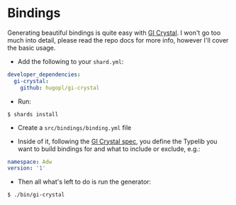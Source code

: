 # Bindings

Generating beautiful bindings is quite easy with [GI Crystal](https://github.com/hugopl/gi-crystal). I won't go too much into detail, please read the repo docs for more info, however I'll cover the basic usage.

- Add the following to your `shard.yml`:

```yaml
developer_dependencies:
  gi-crystal:
    github: hugopl/gi-crystal
```

- Run: 
```
$ shards install
```

- Create a `src/bindings/binding.yml` file

- Inside of it, following the [GI Crystal spec](https://github.com/hugopl/gi-crystal/blob/master/BINDING_YML.md), you define the Typelib you want to build bindings for and what to include or exclude, e.g.:

```yaml
namespace: Adw
version: '1'
```

- Then all what's left to do is run the generator:
```
$ ./bin/gi-crystal
```
